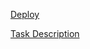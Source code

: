 [Deploy](https://anvianvi.github.io/online-zoo/online-zoo/pages/main)

[Task Description](https://github.com/rolling-scopes-school/js-fe-course-en/blob/main/tasks/online-zoo/online-zoo.md)